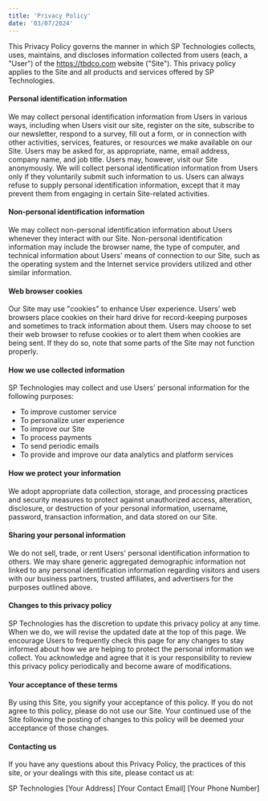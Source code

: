 ```yaml
---
title: 'Privacy Policy'
date: '03/07/2024'
---
```


This Privacy Policy governs the manner in which SP Technologies collects, uses, maintains, and discloses information collected from users (each, a "User") of the https://tbdco.com website ("Site"). This privacy policy applies to the Site and all products and services offered by SP Technologies.

#### Personal identification information

We may collect personal identification information from Users in various ways, including when Users visit our site, register on the site, subscribe to our newsletter, respond to a survey, fill out a form, or in connection with other activities, services, features, or resources we make available on our Site. Users may be asked for, as appropriate, name, email address, company name, and job title. Users may, however, visit our Site anonymously. We will collect personal identification information from Users only if they voluntarily submit such information to us. Users can always refuse to supply personal identification information, except that it may prevent them from engaging in certain Site-related activities.

#### Non-personal identification information

We may collect non-personal identification information about Users whenever they interact with our Site. Non-personal identification information may include the browser name, the type of computer, and technical information about Users' means of connection to our Site, such as the operating system and the Internet service providers utilized and other similar information.

#### Web browser cookies

Our Site may use "cookies" to enhance User experience. Users' web browsers place cookies on their hard drive for record-keeping purposes and sometimes to track information about them. Users may choose to set their web browser to refuse cookies or to alert them when cookies are being sent. If they do so, note that some parts of the Site may not function properly.

#### How we use collected information

SP Technologies may collect and use Users' personal information for the following purposes:

- To improve customer service
- To personalize user experience
- To improve our Site
- To process payments
- To send periodic emails
- To provide and improve our data analytics and platform services

#### How we protect your information

We adopt appropriate data collection, storage, and processing practices and security measures to protect against unauthorized access, alteration, disclosure, or destruction of your personal information, username, password, transaction information, and data stored on our Site.

#### Sharing your personal information

We do not sell, trade, or rent Users' personal identification information to others. We may share generic aggregated demographic information not linked to any personal identification information regarding visitors and users with our business partners, trusted affiliates, and advertisers for the purposes outlined above.

#### Changes to this privacy policy

SP Technologies has the discretion to update this privacy policy at any time. When we do, we will revise the updated date at the top of this page. We encourage Users to frequently check this page for any changes to stay informed about how we are helping to protect the personal information we collect. You acknowledge and agree that it is your responsibility to review this privacy policy periodically and become aware of modifications.

#### Your acceptance of these terms

By using this Site, you signify your acceptance of this policy. If you do not agree to this policy, please do not use our Site. Your continued use of the Site following the posting of changes to this policy will be deemed your acceptance of those changes.

#### Contacting us

If you have any questions about this Privacy Policy, the practices of this site, or your dealings with this site, please contact us at:

SP Technologies
[Your Address]
[Your Contact Email]
[Your Phone Number]
